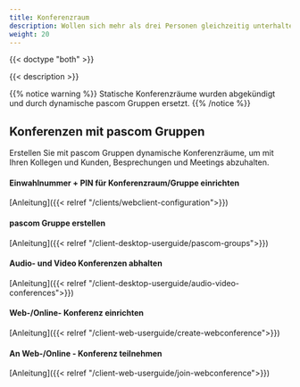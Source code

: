 ```yaml
---
title: Konferenzraum
description: Wollen sich mehr als drei Personen gleichzeitig unterhalten kann man dies durch Konferenzräume realisieren.
weight: 20
---
```


{{< doctype "both"  >}}

{{< description >}}

{{% notice warning %}}
Statische Konferenzräume wurden abgekündigt und durch dynamische pascom Gruppen ersetzt.
{{% /notice %}}

## Konferenzen mit pascom Gruppen

Erstellen Sie mit pascom Gruppen dynamische Konferenzräume, um mit Ihren Kollegen und Kunden, Besprechungen
und Meetings abzuhalten.

#### Einwahlnummer + PIN für Konferenzraum/Gruppe einrichten
[Anleitung]({{< relref "/clients/webclient-configuration">}})

#### pascom Gruppe erstellen
[Anleitung]({{< relref "/client-desktop-userguide/pascom-groups">}})

#### Audio- und Video Konferenzen abhalten
[Anleitung]({{< relref "/client-desktop-userguide/audio-video-conferences">}})

#### Web-/Online- Konferenz einrichten
[Anleitung]({{< relref "/client-web-userguide/create-webconference">}})

#### An Web-/Online - Konferenz teilnehmen
[Anleitung]({{< relref "/client-web-userguide/join-webconference">}})


